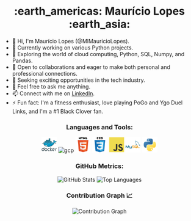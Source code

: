 <h1 align="center">:earth_americas: Maurício Lopes :earth_asia:</h1>

- 👋 Hi, I'm Maurício Lopes (@MlMauricioLopes).
- 🌱 Currently working on various Python projects.
- 🔬 Exploring the world of cloud computing, Python, SQL, Numpy, and Pandas.
- 👯 Open to collaborations and eager to make both personal and professional connections.
- 🤝 Seeking exciting opportunities in the tech industry.
- 💬 Feel free to ask me anything.
- 📫 Connect with me on [LinkedIn](https://www.linkedin.com/in/mlmauriciolopes/).
- ⚡ Fun fact: I'm a fitness enthusiast, love playing PoGo and Ygo Duel Links, and I'm a #1 Black Clover fan.

<h3 align="center">Languages and Tools:</h3>
<p align="center">
  <img src="https://raw.githubusercontent.com/devicons/devicon/master/icons/docker/docker-original-wordmark.svg" alt="docker" width="40" height="40"/> 
  <img src="https://www.vectorlogo.zone/logos/google_cloud/google_cloud-icon.svg" alt="gcp" width="40" height="40"/> 
  <img src="https://raw.githubusercontent.com/devicons/devicon/master/icons/html5/html5-original-wordmark.svg" alt="html5" width="40" height="40"/> 
  <img src="https://raw.githubusercontent.com/devicons/devicon/master/icons/css3/css3-original-wordmark.svg" alt="css3" width="40" height="40"/> 
  <img src="https://raw.githubusercontent.com/devicons/devicon/master/icons/javascript/javascript-original.svg" alt="javascript" width="40" height="40"/> 
  <img src="https://raw.githubusercontent.com/devicons/devicon/master/icons/mysql/mysql-original-wordmark.svg" alt="mysql" width="40" height="40"/> 
  <img src="https://raw.githubusercontent.com/devicons/devicon/master/icons/python/python-original.svg" alt="python" width="40" height="40"/> 
</p>

<h3 align="center">GitHub Metrics:</h3>
<p align="center">
  <img src="https://github-readme-stats.vercel.app/api?username=mlmauriciolopes&show_icons=true&theme=dark&include_all_commits=true&count_private=true" alt="GitHub Stats" />
  <img src="https://github-readme-stats.vercel.app/api/top-langs/?username=mlmauriciolopes&layout=compact&langs_count=7&theme=dark" alt="Top Languages" />
</p>

<h3 align="center">Contribution Graph 📈</h3>
<div align="center">
  <img src="https://activity-graph.herokuapp.com/graph?username=mlmauriciolopes&theme=xcode&area=true" alt="Contribution Graph" />
</div>
